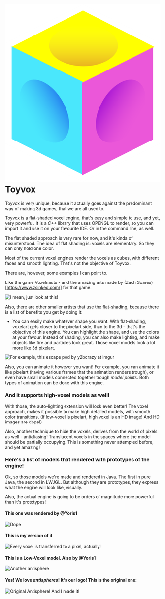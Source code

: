 # ![](/enginelogo.png) Toyvox

Toyvox is very unique, because it actually goes against the predominant way of making 3d games, that we are all used to.

Toyvox is a flat-shaded voxel engine, that's easy and simple to use, and yet, very powerful.
It is a *C++* library that uses OPENGL to render, so you can import it and use it on your favourite IDE. Or in the command line, as well.

The flat shaded approach is very rare for now, and it's kinda of misunterstood.
The idea of flat shading is: voxels are elementary. So they can only hold one color.

Most of the current voxel engines render the voxels as cubes, with different faces and smooth lighting.
That's not the objective of Toyvox.

There are, however, some examples I can point to.

Like the game Voxelnauts - and the amazing arts made by (Zach Soares)[https://www.zsinked.com/] for that game.

![I mean, just look at this!](https://i.pinimg.com/originals/47/04/97/470497843635a32fb5ecb9bd068a5310.gif)

Also, there are other smaller artists that use the flat-shading, because there is a list of benefits you get by doing it:

* You can easily make whatever shape you want. With flat-shading, voxelart gets closer to the pixelart side, than to the 3d - that's the objective of this engine. You can highlight the shape, and use the colors at your favour. Instead of shading, you can also make lighting, and make objects like fire and particles look great. Those voxel models look a lot more like 3d pixelart.

![For example, this escape pod by y2bcrazy at imgur](https://i.imgur.com/HYzIikB.gif)

Also, you can animate it however you want! For example, you can animate it like pixelart (having various frames that the animation renders trough), or even have small models connected together trough *model points*. Both types of animation can be done with this engine.

### And it supports high-voxel models as well!

With those, the auto-lighting extension will look even better! The voxel approach, makes it possible to make high detailed models, with smooth color transitions. (If low-voxel is pixelart, high voxel is an HD image! And HD images are dope!)

Also, another technique to hide the voxels, derives from the world of pixels as well - antialiasing! Translucent voxels in the spaces where the model should be partially occupying. This is something never attempted before, and yet amazing!

### Here's a list of models that rendered with prototypes of the engine!

Ok, so those models we're made and rendered in Java. The first in pure Java, the second in LWJGL.
But although they are prototypes, they express what the engine will look like, visually.

Also, the actual engine is going to be orders of magnitude more powerful than it's prototypes!

#### This one was rendered by @Yoris1
![Dope](https://i.gyazo.com/fd778387e6c269da87fe87d4aebcfff6.gif)

#### This is my version of it
![Every voxel is transferred to a pixel, actually!](https://i.gyazo.com/6dc483c0f3dd406b2d59136daceea31c.gif)

#### This is a Low-Voxel model. Also by @Yoris1
![Another antisphere](https://media.discordapp.net/attachments/557838269648338944/560217648202514462/unknown.png?width=400&height=227)

#### Yes! We love *antispheres*! It's our logo! This is the original one:
![Original Antisphere! And I made it!](https://media.discordapp.net/attachments/557838269648338944/557840245945794580/JPEG_20190319_082404.jpg?width=300&height=300)
